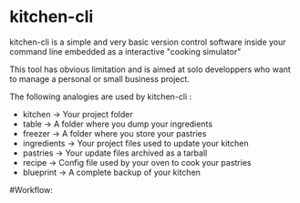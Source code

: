 # kitchen-cli

kitchen-cli is a simple and very basic version control software inside your command line embedded as a interactive "cooking simulator"

This tool has obvious limitation and is aimed at solo developpers who want to manage a personal or small business project.


The following analogies are used by kitchen-cli :

*  kitchen     -> Your project folder
*  table       -> A folder where you dump your ingredients
*  freezer     -> A folder where you store your pastries
*  ingredients -> Your project files used to update your kitchen
*  pastries    -> Your update files archived as a tarball
*  recipe      -> Config file used by your oven to cook your pastries
*  blueprint   -> A complete backup of your kitchen



#Workflow:


